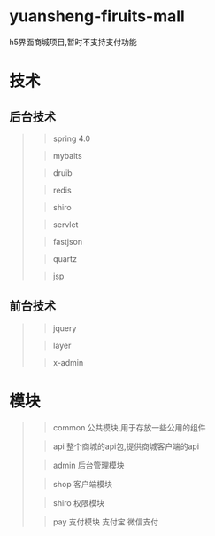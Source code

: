 # yuansheng-firuits-mall
h5界面商城项目,暂时不支持支付功能

# 技术
## 后台技术  
>> spring 4.0 
>
>> mybaits 
>
>> druib
>
>> redis
>
>> shiro
>
>> servlet
>
>> fastjson
>
>> quartz
>
>> jsp
## 前台技术
>> jquery
>
>> layer
>
>> x-admin
# 模块
>> common 公共模块,用于存放一些公用的组件
>
>> api 整个商城的api包,提供商城客户端的api
>
>> admin 后台管理模块
>
>> shop 客户端模块
>
>> shiro 权限模块
>
>> pay 支付模块 支付宝 微信支付
> 

   
